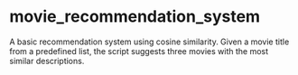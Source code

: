# movie_recommendation_system
A basic recommendation system using cosine similarity. Given a movie title from a predefined list, the script suggests three movies with the most similar descriptions.

